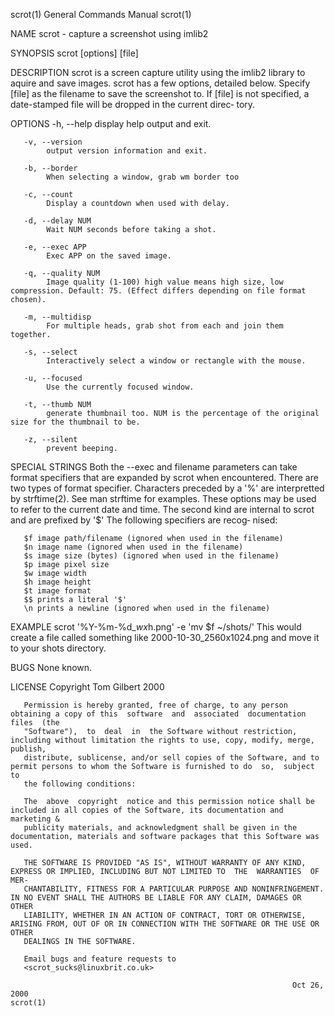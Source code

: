 scrot(1)                                                      General Commands Manual                                                     scrot(1)

NAME
       scrot - capture a screenshot using imlib2

SYNOPSIS
       scrot [options] [file]

DESCRIPTION
       scrot  is  a  screen  capture utility using the imlib2 library to aquire and save images.  scrot has a few options, detailed below. Specify
       [file] as the filename to save the screenshot to.  If [file] is not specified, a date-stamped file will be dropped in  the  current  direc‐
       tory.

OPTIONS
       -h, --help
            display help output and exit.

       -v, --version
            output version information and exit.

       -b, --border
            When selecting a window, grab wm border too

       -c, --count
            Display a countdown when used with delay.

       -d, --delay NUM
            Wait NUM seconds before taking a shot.

       -e, --exec APP
            Exec APP on the saved image.

       -q, --quality NUM
            Image quality (1-100) high value means high size, low compression. Default: 75. (Effect differs depending on file format chosen).

       -m, --multidisp
            For multiple heads, grab shot from each and join them together.

       -s, --select
            Interactively select a window or rectangle with the mouse.

       -u, --focused
            Use the currently focused window.

       -t, --thumb NUM
            generate thumbnail too. NUM is the percentage of the original size for the thumbnail to be.

       -z, --silent
            prevent beeping.

SPECIAL STRINGS
       Both  the  --exec  and  filename parameters can take format specifiers that are expanded by scrot when encountered.  There are two types of
       format specifier. Characters preceded by a '%' are interpretted by strftime(2). See man strftime for examples.  These options may  be  used
       to  refer  to the current date and time.  The second kind are internal to scrot and are prefixed by '$' The following specifiers are recog‐
       nised:

       $f image path/filename (ignored when used in the filename)
       $n image name (ignored when used in the filename)
       $s image size (bytes) (ignored when used in the filename)
       $p image pixel size
       $w image width
       $h image height
       $t image format
       $$ prints a literal '$'
       \n prints a newline (ignored when used in the filename)

EXAMPLE
       scrot '%Y-%m-%d_$wx$h.png' -e 'mv $f ~/shots/'
       This would create a file called something like 2000-10-30_2560x1024.png and move it to your shots directory.

BUGS
       None known.

LICENSE
       Copyright Tom Gilbert 2000

       Permission is hereby granted, free of charge, to any person obtaining a copy of this  software  and  associated  documentation  files  (the
       "Software"),  to  deal  in  the Software without restriction, including without limitation the rights to use, copy, modify, merge, publish,
       distribute, sublicense, and/or sell copies of the Software, and to permit persons to whom the Software is furnished to do  so,  subject  to
       the following conditions:

       The  above  copyright  notice and this permission notice shall be included in all copies of the Software, its documentation and marketing &
       publicity materials, and acknowledgment shall be given in the documentation, materials and software packages that this Software was used.

       THE SOFTWARE IS PROVIDED "AS IS", WITHOUT WARRANTY OF ANY KIND, EXPRESS OR IMPLIED, INCLUDING BUT NOT LIMITED TO  THE  WARRANTIES  OF  MER‐
       CHANTABILITY, FITNESS FOR A PARTICULAR PURPOSE AND NONINFRINGEMENT. IN NO EVENT SHALL THE AUTHORS BE LIABLE FOR ANY CLAIM, DAMAGES OR OTHER
       LIABILITY, WHETHER IN AN ACTION OF CONTRACT, TORT OR OTHERWISE, ARISING FROM, OUT OF OR IN CONNECTION WITH THE SOFTWARE OR THE USE OR OTHER
       DEALINGS IN THE SOFTWARE.

       Email bugs and feature requests to
       <scrot_sucks@linuxbrit.co.uk>

                                                                   Oct 26, 2000                                                           scrot(1)
